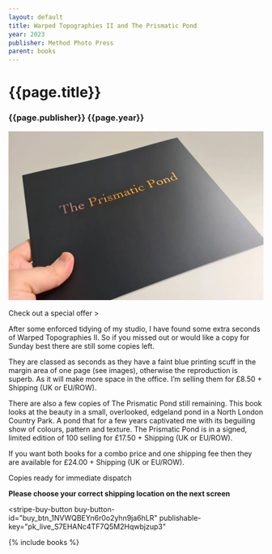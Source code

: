 ```yaml
---
layout: default
title: Warped Topographies II and The Prismatic Pond
year: 2023
publisher: Method Photo Press
parent: books
---
```


# {{page.title}}

### {{page.publisher}} {{page.year}}

![The Prismatic Pond](the-prismatic-pond-01.webp "The Prismatic Pond")

Check out a special offer >

After some enforced tidying of my studio, I have found some extra seconds of Warped Topographies II. So if you missed out or would like a copy for Sunday best there are still some copies left.

They are classed as seconds as they have a faint blue printing scuff in the margin area of one page (see images), otherwise the reproduction is superb. As it will make more space in the office. I’m selling them for £8.50 + Shipping (UK or EU/ROW).

There are also a few copies of The Prismatic Pond still remaining. This book looks at the beauty in a small, overlooked, edgeland pond in a North London Country Park. A pond that for a few years captivated me with its beguiling show of colours, pattern and texture. 
The Prismatic Pond is in a signed, limited edition of 100 selling for £17.50  + Shipping (UK or EU/ROW).

If you want both books for a combo price and one shipping fee then they are available for £24.00 + Shipping (UK or EU/ROW).

Copies ready for immediate dispatch


**Please choose your correct shipping location on the next screen**

<script async
  src="https://js.stripe.com/v3/buy-button.js">
</script>

<stripe-buy-button
  buy-button-id="buy_btn_1NVWQBEYn6r0o2yhn9ja6hLR"
  publishable-key="pk_live_S7EHANc4TF7Q5M2Hqwbjzup3"
>
</stripe-buy-button>

{% include books %}
